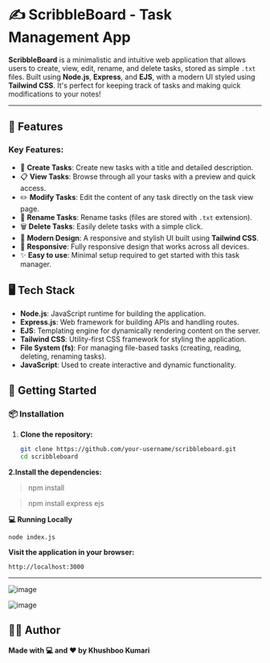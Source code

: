 # ✍️ **ScribbleBoard** - Task Management App

**ScribbleBoard** is a minimalistic and intuitive web application that allows users to create, view, edit, rename, and delete tasks, stored as simple `.txt` files. Built using **Node.js**, **Express**, and **EJS**, with a modern UI styled using **Tailwind CSS**. It's perfect for keeping track of tasks and making quick modifications to your notes!

---

## 🚀 **Features**

### **Key Features**:
- 📝 **Create Tasks**: Create new tasks with a title and detailed description.
- 📋 **View Tasks**: Browse through all your tasks with a preview and quick access.
- ✏️ **Modify Tasks**: Edit the content of any task directly on the task view page.
- 🔄 **Rename Tasks**: Rename tasks (files are stored with `.txt` extension).
- 🗑️ **Delete Tasks**: Easily delete tasks with a simple click.
- 🎨 **Modern Design**: A responsive and stylish UI built using **Tailwind CSS**.
- 📱 **Responsive**: Fully responsive design that works across all devices.
- ✨ **Easy to use**: Minimal setup required to get started with this task manager.
  

## 🖥️ **Tech Stack**

- **Node.js**: JavaScript runtime for building the application.
- **Express.js**: Web framework for building APIs and handling routes.
- **EJS**: Templating engine for dynamically rendering content on the server.
- **Tailwind CSS**: Utility-first CSS framework for styling the application.
- **File System (fs)**: For managing file-based tasks (creating, reading, deleting, renaming tasks).
- **JavaScript**: Used to create interactive and dynamic functionality.

## 🚀 Getting Started

### 📦 Installation

1. **Clone the repository:**

   ```bash
   git clone https://github.com/your-username/scribbleboard.git
   cd scribbleboard
**2.Install the dependencies:**
  >npm install

  >npm install express ejs
    
**💻 Running Locally**

    node index.js
**Visit the application in your browser:**

    http://localhost:3000

---
![image](https://github.com/user-attachments/assets/4c8750ce-cf3f-4060-bac7-1df0508de57f)

![image](https://github.com/user-attachments/assets/77d31d2d-c140-4f6d-bb19-ed21f67e0e21)

## 🧑‍💻 **Author**

**Made with 💻 and ❤️ by Khushboo Kumari**  
